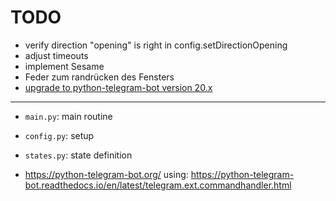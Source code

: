 # TODO

* verify direction "opening" is right in config.setDirectionOpening
* adjust timeouts
* implement Sesame
* Feder zum randrücken des Fensters
* [upgrade to python-telegram-bot version 20.x](https://github.com/python-telegram-bot/python-telegram-bot/wiki/Transition-guide-to-Version-20.0)

-------------------


* `main.py`: main routine
* `config.py`: setup 
* `states.py`: state definition



* https://python-telegram-bot.org/
  using: https://python-telegram-bot.readthedocs.io/en/latest/telegram.ext.commandhandler.html
